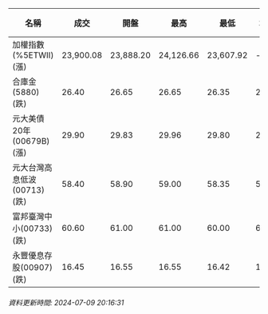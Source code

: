 | 名稱 | 成交 | 開盤 | 最高 | 最低 | 均價 | 成交金額(億) | 昨收 | 漲跌幅 | 漲跌 | 總量 | 昨量 | 振幅 |
| -------- | -------- | -------- | -------- |-------- | -------- | -------- |-------- |-------- |-------- | -------- | -------- |-------- |
|加權指數(%5ETWII) (漲)|23,900.08|23,888.20|24,126.66|23,607.92|-|5,906.84|23,878.15|0.09%|21.93|12,358,501|0|2.17%|
|合庫金(5880) (跌)|26.40|26.65|26.65|26.35|26.45|2.30|26.65|0.94%|0.25|8,712|12,980|1.13%|
|元大美債20年(00679B) (漲)|29.90|29.83|29.96|29.80|29.89|14.03|29.67|0.78%|0.23|46,946|48,497|0.54%|
|元大台灣高息低波(00713) (跌)|58.40|58.90|59.00|58.35|58.58|11.07|58.90|0.85%|0.50|18,900|19,352|1.10%|
|富邦臺灣中小(00733) (跌)|60.60|61.00|61.00|60.00|60.44|1.35|60.95|0.57%|0.35|2,240|3,423|1.64%|
|永豐優息存股(00907) (跌)|16.45|16.55|16.55|16.42|16.47|0.496|16.51|0.36%|0.06|3,013|4,069|0.79%|
###### 資料更新時間: 2024-07-09 20:16:31